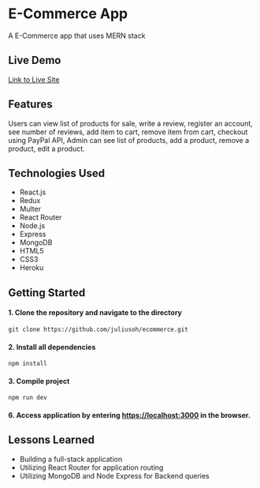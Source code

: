 # E-Commerce App
A E-Commerce app that uses MERN stack


## Live Demo
[Link to Live Site](https://fakebuyapp.herokuapp.com/)

## Features
Users can view list of products for sale, write a review, register an account, see number of reviews, add item to cart, remove item from cart, checkout using PayPal API, 
Admin can see list of products, add a product, remove a product, edit a product.

## Technologies Used
* React.js
* Redux
* Multer
* React Router
* Node.js
* Express
* MongoDB
* HTML5
* CSS3
* Heroku

## Getting Started
#### 1. Clone the repository and navigate to the directory
```shell
git clone https://github.com/juliusoh/ecommerce.git
```

#### 2. Install all dependencies 
```shell
npm install
```

#### 3. Compile project
```shell
npm run dev
```

#### 6. Access application by entering [https://localhost:3000](https://localhost:3000) in the browser.


## Lessons Learned
* Building a full-stack application 
* Utilizing React Router for application routing
* Utilizing MongoDB and Node Express for Backend queries
